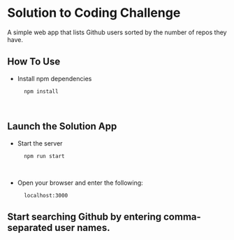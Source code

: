 # Solution to Coding Challenge
A simple web app that lists Github users sorted by the number of repos they have.

## How To Use
- Install npm dependencies

        npm install
<br>

## Launch the Solution App
- Start the server

        npm run start
<br>

- Open your browser and enter the following:

        localhost:3000

## Start searching Github by entering comma-separated user names.

